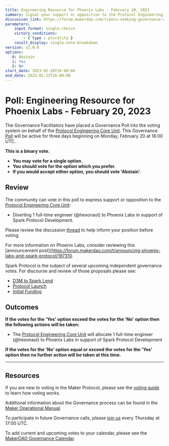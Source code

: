 ```yaml
---
title: Engineering Resource for Phoenix Labs - February 20, 2023
summary: Signal your support or opposition to the Protocol Engineering Core Unit supporting the engineering development needs of Phoenix Labs/Spark Protocol.
discussion_link: https://forum.makerdao.com/t/pecu-seeking-governance-clarification-of-intent-re-phoenix-labs/19840
parameters:
    input_format: single-choice
    victory_conditions:
        - { type : plurality }
    result_display: single-vote-breakdown
version: v2.0.0
options:
   0: Abstain
   1: Yes
   2: No
start_date: 2023-02-20T16:00:00
end_date: 2023-02-23T16:00:00
---
```

# Poll: Engineering Resource for Phoenix Labs - February 20, 2023

The Governance Facilitators have placed a Governance Poll into the voting system on behalf of the [Protocol Engineering Core Unit](https://mips.makerdao.com/mips/details/MIP39c2SP7). This Governance [Poll](https://manual.makerdao.com/governance/governance-cycle/weekly-governance-cycle#weekly-governance-cycle-definitions-mip16c1) will be active for three days beginning on Monday, February 20 at 16:00 UTC.

**This is a binary vote.**
- **You may vote for a single option.**
- **You should vote for the option which you prefer.**
- **If you would accept either option, you should vote 'Abstain'.**

## Review

The community can vote in this poll to express support or opposition to the [Protocol Engineering Core Unit](https://mips.makerdao.com/mips/details/MIP39c2SP7): 

- Diverting 1 full-time engineer (@hexonaut) to Phoenix Labs in support of Spark Protocol Development.

Please review the discussion [thread](https://forum.makerdao.com/t/pecu-seeking-governance-clarification-of-intent-re-phoenix-labs/19840) to help inform your position before voting.

For more information on Phoenix Labs, consider reviewing this [announcement post](https://forum.makerdao.com/t/announcing-phoenix-labs-and-spark-protocol/197310.

Spark Protocol is the subject of several upcoming independent governance votes. For discourse and review of those proposals please see:

- [D3M to Spark Lend](https://forum.makerdao.com/t/mip116-d3m-to-spark-lend/19732)
- [Protocol Launch](https://forum.makerdao.com/t/mip55c3-sp16-phoenix-labs-spark-lend-launch/19734)
- [Initial Funding](https://forum.makerdao.com/t/mip55c3-sp15-phoenix-labs-initial-funding-spf/19733)

## Outcomes

**If the votes for the 'Yes' option exceed the votes for the 'No' option then the following actions will be taken:**

* The [Protocol Engineering Core Unit](https://mips.makerdao.com/mips/details/MIP39c2SP7) will allocate 1 full-time engineer (@hexonaut) to Phoenix Labs in support of Spark Protocol Development

**If the votes for the 'No' option equal or exceed the votes for the 'Yes' option then no further action will be taken at this time.**

---

## Resources

If you are new to voting in the Maker Protocol, please see the [voting guide](https://manual.makerdao.com/governance/voting-in-makerdao/on-chain-governance) to learn how voting works.

Additional information about the Governance process can be found in the [Maker Operational Manual](https://manual.makerdao.com).

To participate in future Governance calls, please [join us](https://forum.makerdao.com/tag/pubcall-:-governance-and-risk) every Thursday at 17:00 UTC.

To add current and upcoming votes to your calendar, please see the [MakerDAO Governance Calendar](https://manual.makerdao.com/makerdao/calendars/governance-calendar).
